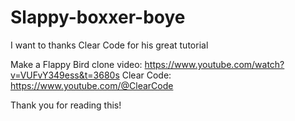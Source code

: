 # Slappy-boxxer-boye
I want to thanks Clear Code for his great tutorial

Make a Flappy Bird clone video: https://www.youtube.com/watch?v=VUFvY349ess&t=3680s
Clear Code: https://www.youtube.com/@ClearCode

Thank you for reading this!
